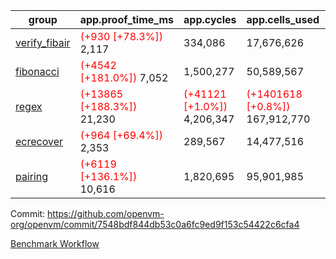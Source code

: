 | group | app.proof_time_ms | app.cycles | app.cells_used | leaf.proof_time_ms | leaf.cycles | leaf.cells_used |
| -- | -- | -- | -- | -- | -- | -- |
| [verify_fibair](https://github.com/openvm-org/openvm/blob/benchmark-results/benchmarks-dispatch/refs/heads/main/verify_fibair-7548bdf844db53c0a6fc9ed9f153c54422c6cfa4.md) |<span style='color: red'>(+930 [+78.3%])</span> 2,117 |  334,086 |  17,676,626 |- | - | - |
| [fibonacci](https://github.com/openvm-org/openvm/blob/benchmark-results/benchmarks-dispatch/refs/heads/main/fibonacci-7548bdf844db53c0a6fc9ed9f153c54422c6cfa4.md) |<span style='color: red'>(+4542 [+181.0%])</span> 7,052 |  1,500,277 |  50,589,567 |- | - | - |
| [regex](https://github.com/openvm-org/openvm/blob/benchmark-results/benchmarks-dispatch/refs/heads/main/regex-7548bdf844db53c0a6fc9ed9f153c54422c6cfa4.md) |<span style='color: red'>(+13865 [+188.3%])</span> 21,230 | <span style='color: red'>(+41121 [+1.0%])</span> 4,206,347 | <span style='color: red'>(+1401618 [+0.8%])</span> 167,912,770 |- | - | - |
| [ecrecover](https://github.com/openvm-org/openvm/blob/benchmark-results/benchmarks-dispatch/refs/heads/main/ecrecover-7548bdf844db53c0a6fc9ed9f153c54422c6cfa4.md) |<span style='color: red'>(+964 [+69.4%])</span> 2,353 |  289,567 |  14,477,516 |- | - | - |
| [pairing](https://github.com/openvm-org/openvm/blob/benchmark-results/benchmarks-dispatch/refs/heads/main/pairing-7548bdf844db53c0a6fc9ed9f153c54422c6cfa4.md) |<span style='color: red'>(+6119 [+136.1%])</span> 10,616 |  1,820,695 |  95,901,985 |- | - | - |


Commit: https://github.com/openvm-org/openvm/commit/7548bdf844db53c0a6fc9ed9f153c54422c6cfa4

[Benchmark Workflow](https://github.com/openvm-org/openvm/actions/runs/15311030212)
